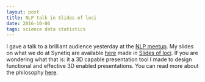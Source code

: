 ```yaml
---
layout: post
title: NLP talk in Slides of loci
date: 2016-10-06
tags: science data statistics
---
```


I gave a talk to a brilliant audience yesterday at the [NLP meetup](http://www.meetup.com/Hungarian-nlp/events/234237929/). My slides on what we do at Synetiq are available [here](http://agostontorok.github.io/research/nlp_meetup_synetiq_mediaresearch) made in [Slides of loci](https://github.com/agostontorok/slides-of-loci). If you are wondering what that is: it a 3D capable presentation tool I made to design functional and effective 3D enabled presentations. You can read more about the philosophy [here](https://github.com/agostontorok/slides-of-loci#-slides-of-loci-).
